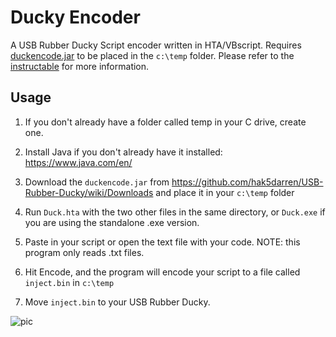 # Ducky Encoder
A USB Rubber Ducky Script encoder written in HTA/VBscript. Requires [duckencode.jar](https://github.com/hak5darren/USB-Rubber-Ducky/wiki/Downloads) to be placed in the `c:\temp` folder. Please refer to the [instructable](https://www.instructables.com/id/USB-Rubber-Ducky-Script-Encoder-VBScript/) for more information.

## Usage

1. If you don't already have a folder called temp in your C drive, create one.

2. Install Java if you don't already have it installed:  https://www.java.com/en/

2. Download the `duckencode.jar` from https://github.com/hak5darren/USB-Rubber-Ducky/wiki/Downloads
and place it in your `c:\temp` folder

3. Run `Duck.hta` with the two other files in the same directory, or `Duck.exe` if you are using the standalone .exe version.

4. Paste in your script or open the text file with your code. NOTE: this program only reads .txt files.

5. Hit Encode, and the program will encode your script to a file called `inject.bin` in `c:\temp`

6. Move `inject.bin` to your USB Rubber Ducky.

![pic](https://i.imgur.com/x4HYsXB.jpg)
